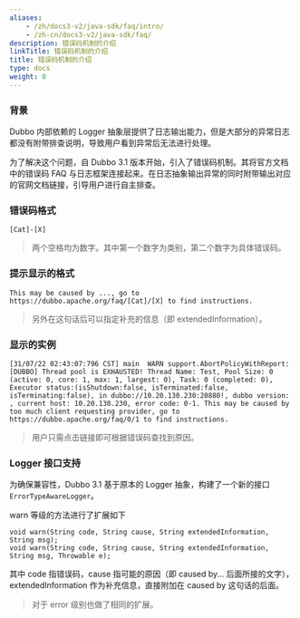 ```yaml
---
aliases:
    - /zh/docs3-v2/java-sdk/faq/intro/
    - /zh-cn/docs3-v2/java-sdk/faq/
description: 错误码机制的介绍
linkTitle: 错误码机制的介绍
title: 错误码机制的介绍
type: docs
weight: 0
---
```






### 背景
Dubbo 内部依赖的 Logger 抽象层提供了日志输出能力，但是大部分的异常日志都没有附带排查说明，导致用户看到异常后无法进行处理。

为了解决这个问题，自 Dubbo 3.1 版本开始，引入了错误码机制。其将官方文档中的错误码 FAQ 与日志框架连接起来。在日志抽象输出异常的同时附带输出对应的官网文档链接，引导用户进行自主排查。

### 错误码格式
`[Cat]-[X]`

> 两个空格均为数字。其中第一个数字为类别，第二个数字为具体错误码。

### 提示显示的格式
```
This may be caused by ..., go to https://dubbo.apache.org/faq/[Cat]/[X] to find instructions.
```
> 另外在这句话后可以指定补充的信息（即 extendedInformation）。

### 显示的实例
```
[31/07/22 02:43:07:796 CST] main  WARN support.AbortPolicyWithReport:  [DUBBO] Thread pool is EXHAUSTED! Thread Name: Test, Pool Size: 0 (active: 0, core: 1, max: 1, largest: 0), Task: 0 (completed: 0), Executor status:(isShutdown:false, isTerminated:false, isTerminating:false), in dubbo://10.20.130.230:20880!, dubbo version: , current host: 10.20.130.230, error code: 0-1. This may be caused by too much client requesting provider, go to https://dubbo.apache.org/faq/0/1 to find instructions.
```

> 用户只需点击链接即可根据错误码查找到原因。

### Logger 接口支持
为确保兼容性，Dubbo 3.1 基于原本的 Logger 抽象，构建了一个新的接口 `ErrorTypeAwareLogger`。

warn 等级的方法进行了扩展如下
```
void warn(String code, String cause, String extendedInformation, String msg);
void warn(String code, String cause, String extendedInformation, String msg, Throwable e);
```

其中 code 指错误码，cause 指可能的原因（即 caused by... 后面所接的文字），extendedInformation 作为补充信息，直接附加在 caused by 这句话的后面。

> 对于 error 级别也做了相同的扩展。